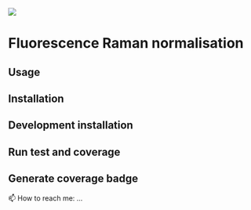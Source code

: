 ![](https://www.pexels.com/fr-fr/photo/lumineux-leger-circulation-trafic-7062223/)


# Fluorescence Raman normalisation
## Usage
## Installation
## Development installation
## Run test and coverage
## Generate coverage badge
📫 How to reach me: ...
